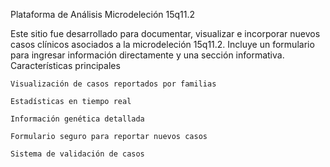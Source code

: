 Plataforma de Análisis Microdeleción 15q11.2

Este sitio fue desarrollado para documentar, visualizar e incorporar nuevos casos clínicos asociados a la microdeleción 15q11.2. Incluye un formulario para ingresar información directamente y una sección informativa.
Características principales

    Visualización de casos reportados por familias

    Estadísticas en tiempo real

    Información genética detallada

    Formulario seguro para reportar nuevos casos

    Sistema de validación de casos